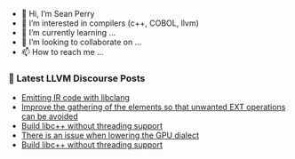 - 👋 Hi, I’m Sean Perry
- 👀 I’m interested in compilers (c++, COBOL, llvm)
- 🌱 I’m currently learning ...
- 💞️ I’m looking to collaborate on ...
- 📫 How to reach me ...

<!---
s66perry/s66perry is a ✨ special ✨ repository because its `README.md` (this file) appears on your GitHub profile.
You can click the Preview link to take a look at your changes.
--->
### 📕 Latest LLVM Discourse Posts

<!-- DISCOURSE-LLVM:START -->
- [Emitting IR code with libclang](https://discourse.llvm.org/t/emitting-ir-code-with-libclang/85526#post_1)
- [Improve the gathering of the elements so that unwanted EXT operations can be avoided](https://discourse.llvm.org/t/improve-the-gathering-of-the-elements-so-that-unwanted-ext-operations-can-be-avoided/85443#post_3)
- [Build libc++ without threading support](https://discourse.llvm.org/t/build-libc-without-threading-support/85521#post_5)
- [There is an issue when lowering the GPU dialect](https://discourse.llvm.org/t/there-is-an-issue-when-lowering-the-gpu-dialect/85492#post_6)
- [Build libc++ without threading support](https://discourse.llvm.org/t/build-libc-without-threading-support/85521#post_4)
<!-- DISCOURSE-LLVM:END -->
